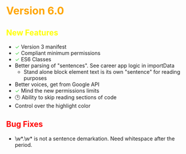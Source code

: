 # <span style="color:orange">Version 6.0</span>

## <span style="color:yellow">New Features</span>
-  <span style="color:limegreen">✓</span> Version 3 manifest
- <span style="color:limegreen">✓</span> Compliant minimum permissions
- <span style="color:limegreen">✓</span> ES6 Classes
- Better parsing of "sentences". See career app logic in importData
  - Stand alone block element text is its own "sentence" for reading purposes
- Better voices, get from Google API
- <span style="color:limegreen">✓</span> Mind the new permissions limits
- 🕑 Ability to skip reading sections of code
- Control over the highlight color

## <span style="color:red">Bug Fixes</span>
- \w*\.\w* is not a sentence demarkation. Need whitespace after the period.
